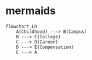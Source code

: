 # mermaids

```mermaid
flowchart LR
    A(Childhood) ---> B(Campus)
    B ---> C(College)
    C ---> D(Career)
    D ---> E(Compensation)
    E ---> A
```
